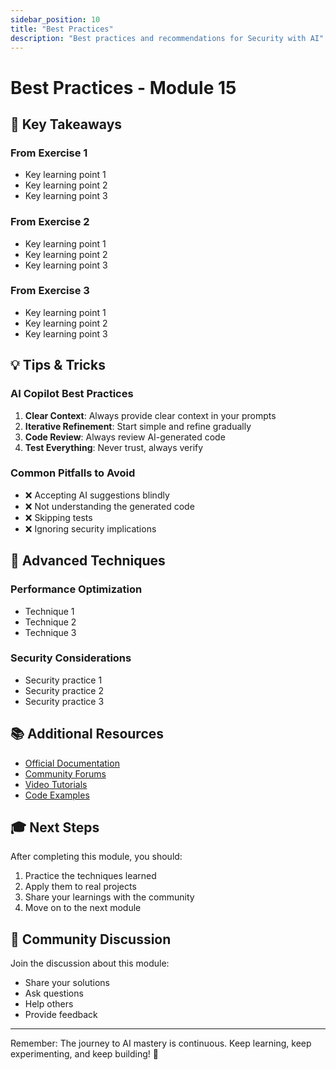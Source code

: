 ```yaml
---
sidebar_position: 10
title: "Best Practices"
description: "Best practices and recommendations for Security with AI"
---
```


# Best Practices - Module 15

## 🎯 Key Takeaways

### From Exercise 1
- Key learning point 1
- Key learning point 2
- Key learning point 3

### From Exercise 2
- Key learning point 1
- Key learning point 2
- Key learning point 3

### From Exercise 3
- Key learning point 1
- Key learning point 2
- Key learning point 3

## 💡 Tips & Tricks

### AI Copilot Best Practices
1. **Clear Context**: Always provide clear context in your prompts
2. **Iterative Refinement**: Start simple and refine gradually
3. **Code Review**: Always review AI-generated code
4. **Test Everything**: Never trust, always verify

### Common Pitfalls to Avoid
- ❌ Accepting AI suggestions blindly
- ❌ Not understanding the generated code
- ❌ Skipping tests
- ❌ Ignoring security implications

## 🚀 Advanced Techniques

### Performance Optimization
- Technique 1
- Technique 2
- Technique 3

### Security Considerations
- Security practice 1
- Security practice 2
- Security practice 3

## 📚 Additional Resources

- [Official Documentation](#)
- [Community Forums](#)
- [Video Tutorials](#)
- [Code Examples](#)

## 🎓 Next Steps

After completing this module, you should:
1. Practice the techniques learned
2. Apply them to real projects
3. Share your learnings with the community
4. Move on to the next module

## 💬 Community Discussion

Join the discussion about this module:
- Share your solutions
- Ask questions
- Help others
- Provide feedback

---

Remember: The journey to AI mastery is continuous. Keep learning, keep experimenting, and keep building! 🚀

